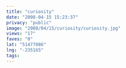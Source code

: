 ```yaml
---
title: "curiosity"
date: "2008-04-15 15:23:37"
privacy: "public"
image: "2008/04/15/curiosity/curiosity.jpg"
views: "17"
faves: "0"
lat: "51477086"
lng: "-235165"
tags:
---
```


